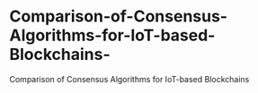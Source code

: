 # Comparison-of-Consensus-Algorithms-for-IoT-based-Blockchains-
Comparison of Consensus Algorithms for IoT-based Blockchains
